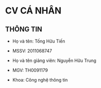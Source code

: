 # CV CÁ NHÂN
## THÔNG TIN

* Họ và tên: Tống Hữu Tiến
* MSSV: 2011068747

* Họ và tên giảng viên: Nguyễn Hữu Trung
* MGV: TH0091179
* Khoa: Công nghệ thông tin
